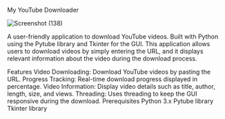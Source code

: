 My YouTube Downloader

![Screenshot (138)](https://github.com/user-attachments/assets/cf66e1f1-6ffb-4376-a198-8a1167bfc0fd)


A user-friendly application to download YouTube videos. Built with Python using the Pytube library and Tkinter for the GUI. This application allows users to download videos by simply entering the URL, and it displays relevant information about the video during the download process.

Features
Video Downloading: Download YouTube videos by pasting the URL.
Progress Tracking: Real-time download progress displayed in percentage.
Video Information: Display video details such as title, author, length, size, and views.
Threading: Uses threading to keep the GUI responsive during the download.
Prerequisites
Python 3.x
Pytube library
Tkinter library

